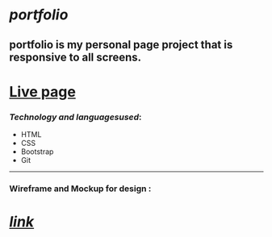# ***portfolio***

## **portfolio is my personal page project that is responsive to all screens.**

# [Live page](https://omarhassouna-ps.github.io/portfolio/)

### *Technology and languages ​​used*:
- HTML
- CSS
- Bootstrap
- Git

***

 ### Wireframe and Mockup for design :

# [*link*](https://www.figma.com/file/dINopeF0gcljuHEgrY35di/Untitled?node-id=0%3A1&t=QmcLwubiOHPAtDLl-1)
